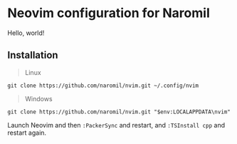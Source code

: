 # Neovim configuration for Naromil

Hello, world!

## Installation

> Linux

```shell
git clone https://github.com/naromil/nvim.git ~/.config/nvim
```

> Windows

```shell
git clone https://github.com/naromil/nvim.git "$env:LOCALAPPDATA\nvim"
```

Launch Neovim and then `:PackerSync` and restart, and `:TSInstall cpp` and restart again.
